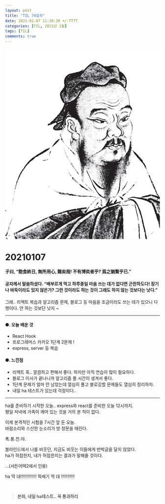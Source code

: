 ```yaml
---
layout: post
title: "TIL 74일차"
date: 2021-01-07 11:20:30 +/-TTTT
categories: [TIL, 2021년 1월]
tags: [TIL]
comments: true
---
```


![image](/assets/img/sample/avatar.jpg)

# **20210107**

#### **子曰, “飽食終日, 無所用心, 難矣哉! 不有博奕者乎? 爲之猶賢乎已.”**

#### **공자께서 말씀하셨다. “배부르게 먹고 하루종일 마음 쓰는 데가 없다면 곤란하도다! 장기나 바둑이라도 있지 않은가? 그런 것이라도 하는 것이 그래도 하지 않는 것보다는 낫다.”**

그래.. 리액트 복습과 알고리즘 문제, 블로그 등 마음을 조금이라도 쓰는 데가 있으니 다행이다. 안 하는 것보단 낫지 ~

---

#### **⚈. 오늘 배운 것**

- React Hook
- 프로그래머스 카카오 1단계 2문제 !
- express, server 등 복습

#### **⚈. 느낀점**

- 리액트 훅.. 깔끔하고 편해서 좋다. 하지만 아직 연습이 많이 필요하다.
- 블로그 이사가 끝나니까 알고리즘 풀 시간이 생겨서 좋다.
- 1단계 문제가 얼마 안 남았는데 열심히 풀고 블로깅할 문제들도 열심히 정리하자.
- 내일 ha 테스트가 있는데 걱정이다..

---

ha를 준비하기 시작한 오늘.. express와 react를 준비한 오늘 12시까지.  
평일 저녁에 가족이 깨어 있는 것을 거의 본 적이 없다.

이제 본격적인 시험을 7시간 앞 둔 오늘.  
바람소리와 스산한 눈소리가 방 창문을 때린다.

폭.풍.전.야.

블라인드에서 나를 비웃던, 지금도 비웃는 이들에게 반박글을 달지 않았다.  
ha가 허접한지, 내가 허접한지는 결과가 말해줄 것이다.

...(서든어택2에서 인용)

ha 딱 대!!!!!!!!!!!!!
뚝배기 딱 대 !!!!!!!!!!!

<br>

> **본좌, 내일 ha테스트.. 꼭 통과하리**
